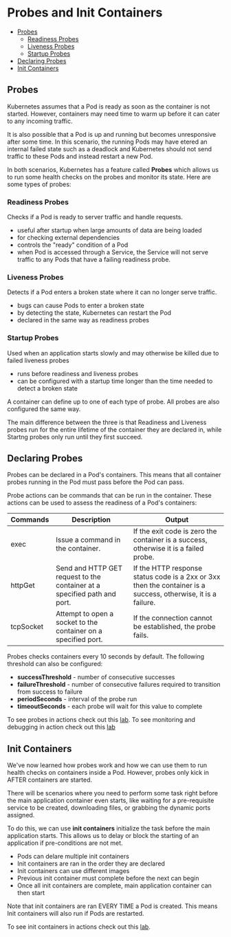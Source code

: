 
# Probes and Init Containers 



- [Probes](#probes)
    - [Readiness Probes](#readiness-probes)
    - [Liveness Probes](#liveness-probes)
    - [Startup Probes](#startup-probes)
- [Declaring Probes](#declaring-probes)
- [Init Containers](#init-containers)


## Probes

Kubernetes assumes that a Pod is ready as soon as the container is not started. However, containers may need time to warm up before it can cater to any incoming traffic.

It is also possible that a Pod is up and running but becomes unresponsive after some time. In this scenario, the running Pods may have etered an internal failed state such as a deadlock and Kubernetes should not send traffic to these Pods and instead restart a new Pod.

In both scenarios, Kubernetes has a feature called **Probes** which allows us to run some health checks on the probes and monitor its state. Here are some types of probes:

### Readiness Probes
Checks if a Pod is ready to server traffic and handle requests.

- useful after startup when large amounts of data are being loaded
- for checking external dependencies
- controls the "ready" condition of a Pod
- when Pod is accessed through a Service, the Service will not serve traffic to any Pods that have a failing readiness probe. 

### Liveness Probes
Detects if a Pod enters a broken state where it can no longer serve traffic.

- bugs can cause Pods to enter a broken state
- by detecting the state, Kubernetes can restart the Pod
- declared in the same way as readiness probes

### Startup Probes
Used when an application starts slowly and may otherwise be killed due to failed liveness probes

- runs before readiness and liveness probes
- can be configured with a startup time longer than the time needed to detect a broken state 

A container can define up to one of each type of probe. All probes are also configured the same way.

The main difference between the three is that Readiness and Liveness probes run for the entire lifetime of the container they are declared in, while Startng probes only run until they first succeed.

## Declaring Probes

Probes can be declared in a Pod's containers. This means that all container probes running in the Pod must pass before the Pod can pass.

Probe actions can be commands that can be run in the container. These actions can be used to assess the readiness of a Pod's containers:


Commands | Description | Output
---------|----------|---------
 exec | Issue a command in the container. | If the exit code is zero the container is a success, otherwise it is a failed probe.
 httpGet | Send and HTTP GET request to the container at a specified path and port. | If the HTTP response status code is a 2xx or 3xx then the container is a success, otherwise, it is a failure.
 tcpSocket | Attempt to open a socket to the container on a specified port. | If the connection cannot be established, the probe fails.

Probes checks containers every 10 seconds by default. The following threshold can also be configured:

- **successThreshold** - number of consecutive successes 
- **failureThreshold** - number of consecutive failures required to transition from success to failure
- **periodSeconds** - interval of the probe run 
- **timeoutSeconds** - each probe will wait for this value to complete

To see probes in actions check out this [lab](../../Lab46_Probes/README.md).
To see monitoring and debugging in action check out this [lab](../../Lab26_Monitoring/README.md)

## Init Containers

We've now learned how probes work and how we can use them to run health checks on containers inside a Pod. However, probes only kick in AFTER containers are started.

There will be scenarios where you need to perform some task right before the main application container even starts, like waiting for a pre-requisite service to be created, downloading files, or grabbing the dynamic ports assigned.

To do this, we can use **init containers** initialize the task before the main application starts. This allows us to delay or block the starting of an application if pre-conditions are not met.

- Pods can delare multiple init containers
- Init containers are ran in the order they are declared
- Init containers can use different images
- Previous init container must complete before the next can begin
- Once all init containers are complete, main application container can then start

Note that init containers are ran EVERY TIME a Pod is created. This means Init containers will also run if Pods are restarted.

To see init containers in actions check out this [lab](../../Lab47_Init_Containers/README.md).

